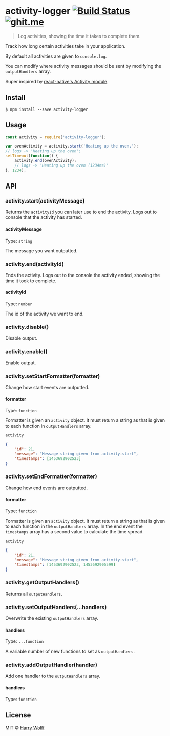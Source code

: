 # activity-logger [![Build Status](https://travis-ci.org/hswolff/activity-logger.svg?branch=master)](https://travis-ci.org/hswolff/activity-logger) [![ghit.me](https://ghit.me/badge.svg?repo=hswolff/activity-logger)](https://ghit.me/repo/hswolff/activity-logger)


> Log activities, showing the time it takes to complete them.

Track how long certain activities take in your application.

By default all activities are given to `console.log`.

You can modify where activity messages should be sent by modifying the `outputHandlers` array.

Super inspired by [react-native's Activity module](https://github.com/facebook/react-native/blob/master/packager/react-packager/src/Activity/index.js).

## Install

```
$ npm install --save activity-logger
```


## Usage

```js
const activity = require('activity-logger');

var ovenActivity = activity.start('Heating up the oven.');
// logs -> 'Heating up the oven';
setTimeout(function() {
	activity.end(ovenActivity);
	// logs -> 'Heating up the oven (1234ms)'
}, 1234);
```


## API

### activity.start(activityMessage)

Returns the `activityId` you can later use to end the activity. Logs out to console
that the activity has started.

#### activityMessage

Type: `string`

The message you want outputted.


### activity.end(activityId)

Ends the activity. Logs out to the console the activity ended, showing the time it
took to complete.

#### activityId

Type: `number`

The id of the activity we want to end.


### activity.disable()

Disable output.

### activity.enable()

Enable output.


### activity.setStartFormatter(formatter)

Change how start events are outputted.

#### formatter

Type: `function`

Formatter is given an `activity` object. It must return a string as that is
given to each function in `outputHandlers` array.

`activity`
```json
{
	"id": 21,
	"message": "Message string given from activity.start",
	"timestamps": [1453692902523]
}
```

### activity.setEndFormatter(formatter)

Change how end events are outputted.

#### formatter

Type: `function`

Formatter is given an `activity` object. It must return a string as that is
given to each function in the `outputHandlers` array. In the end event the `timestamps` array has a second value to calculate the time spread.

`activity`
```json
{
	"id": 21,
	"message": "Message string given from activity.start",
	"timestamps": [1453692902523, 1453692905599]
}
```

### activity.getOutputHandlers()

Returns all `outputHandlers`.

### activity.setOutputHandlers(...handlers)

Overwrite the existing `outputHandlers` array.

#### handlers

Type: `...function`

A variable number of new functions to set as `outputHandlers`.

### activity.addOutputHandler(handler)

Add one handler to the `outputHandlers` array.

#### handlers

Type: `function`


## License

MIT © [Harry Wolff](http://hswolff.com)
